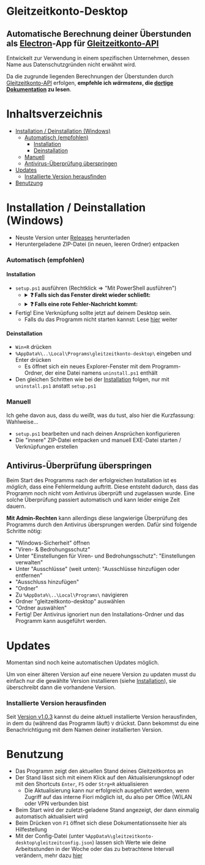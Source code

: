 # Gleitzeitkonto-Desktop

## Automatische Berechnung deiner Überstunden <br> als [Electron](https://www.electronjs.org/de/)-App für [Gleitzeitkonto-API](https://github.com/julius-boettger/gleitzeitkonto-api)

Entwickelt zur Verwendung in einem spezifischen Unternehmen, dessen Name aus Datenschutzgründen nicht erwähnt wird.

Da die zugrunde liegenden Berechnungen der Überstunden durch [Gleitzeitkonto-API](https://github.com/julius-boettger/gleitzeitkonto-api) erfolgen, **empfehle ich *wärmstens*, die [dortige Dokumentation](https://github.com/julius-boettger/gleitzeitkonto-api#gleitzeitkonto-api---automatische-berechnung-deiner-%C3%BCberstunden-mit-nodejs) zu lesen**.

# Inhaltsverzeichnis

- [Installation / Deinstallation (Windows)](#installation--deinstallation-windows)
    - [Automatisch (empfohlen)](#automatisch-empfohlen)
      - [Installation](#installation)
      - [Deinstallation](#deinstallation)
    - [Manuell](#manuell)
  - [Antivirus-Überprüfung überspringen](#antivirus-überprüfung-überspringen)
- [Updates](#updates)
  - [Installierte Version herausfinden](#installierte-version-herausfinden)
- [Benutzung](#benutzung)

# Installation / Deinstallation (Windows)

- Neuste Version unter [Releases](https://github.com/julius-boettger/gleitzeitkonto-desktop/releases) herunterladen
- Heruntergeladene ZIP-Datei (in neuen, leeren Ordner) entpacken

### Automatisch (empfohlen)

#### Installation
- `setup.ps1` ausführen (Rechtklick => "Mit PowerShell ausführen")
    - <details><summary><b>❓ Falls sich das Fenster direkt wieder schließt:</b></summary>

        - Im Explorer-Fenster des Ordners mit `setup.ps1`: `Shift` bzw. `Umschalt` gedrückt halten und Rechtklick auf eine freie Fläche drücken
        - Im Rechtsklick-Menü "PowerShell-Fenster hier öffnen" auswählen
        - Im sich öffnenden Fenster `.\setup.ps1` eingeben und Enter drücken
        </details>
    - <details><summary><b>❓ Falls eine rote Fehler-Nachricht kommt:</b></summary>

        - Ausführen von Skripts erlauben:
            - `Win+R` drücken
            - `powershell` eingeben und Enter drücken
            - `Set-ExecutionPolicy RemoteSigned CurrentUser` eingeben und Enter drücken
                - Das Fenster danach offen lassen!
        - Nochmal `setup.ps1` ausführen (Rechtklick => "Mit PowerShell ausführen")
        - Ausführen von Skripts wieder verbieten:
            - Offenes PowerShell-Fenster von vorhin wieder aufrufen
            - `Set-ExecutionPolicy Undefined CurrentUser` eingeben und Enter drücken
            - Das Fenster schließen
        </details>
- Fertig! Eine Verknüpfung sollte jetzt auf deinem Desktop sein.
    - Falls du das Programm nicht starten kannst: Lese [hier](#antivirus-überprüfung-überspringen) weiter

#### Deinstallation

- `Win+R` drücken
- `%AppData%\..\Local\Programs\gleitzeitkonto-desktop\` eingeben und Enter drücken
    - Es öffnet sich ein neues Explorer-Fenster mit dem Programm-Ordner, der eine Datei namens `uninstall.ps1` enthält
- Den gleichen Schritten wie bei der [Installation](#installation) folgen, nur mit `uninstall.ps1` anstatt `setup.ps1`

### Manuell

Ich gehe davon aus, dass du weißt, was du tust, also hier die Kurzfassung: Wahlweise...
- `setup.ps1` bearbeiten und nach deinen Ansprüchen konfigurieren
- Die "innere" ZIP-Datei entpacken und manuell EXE-Datei starten / Verknüpfungen erstellen

## Antivirus-Überprüfung überspringen

Beim Start des Programms nach der erfolgreichen Installation ist es *möglich*, dass eine Fehlermeldung auftritt. Diese entsteht dadurch, dass das Programm noch nicht vom Antivirus überprüft und zugelassen wurde. Eine solche Überprüfung passiert automatisch und kann leider einige Zeit dauern.

**Mit Admin-Rechten** kann allerdings diese langwierige Überprüfung des Programms durch den Antivirus übersprungen werden. Dafür sind folgende Schritte nötig:

- "Windows-Sicherheit" öffnen
- "Viren- & Bedrohungsschutz"
- Unter "Einstellungen für Viren- und Bedrohungsschutz": "Einstellungen verwalten"
- Unter "Ausschlüsse" (weit unten): "Ausschlüsse hinzufügen oder entfernen"
- "Ausschluss hinzufügen"
- "Ordner"
- Zu `%AppData%\..\Local\Programs\` navigieren
- Ordner "gleitzeitkonto-desktop" auswählen
- "Ordner auswählen"
- Fertig! Der Antivirus ignoriert nun den Installations-Ordner und das Programm kann ausgeführt werden.

# Updates

Momentan sind noch keine automatischen Updates möglich.

Um von einer älteren Version auf eine neuere Version zu updaten musst du einfach nur die gewählte Version installieren (siehe [Installation](#installation--deinstallation-windows)), sie überschreibt dann die vorhandene Version.

### Installierte Version herausfinden

Seit [Version v1.0.3](https://github.com/julius-boettger/gleitzeitkonto-desktop/releases/tag/v1.0.3) kannst du deine aktuell installierte Version herausfinden, in dem du (während das Programm läuft) `V` drückst. Dann bekommst du eine Benachrichtigung mit dem Namen deiner installierten Version.

# Benutzung

- Das Programm zeigt den aktuellen Stand deines Gleitzeitkontos an
- Der Stand lässt sich mit einem Klick auf den Aktualisierungsknopf oder mit den Shortcuts `Enter`, `F5` oder `Strg+R` aktualisieren
    - Die Aktualisierung kann nur erfolgreich ausgeführt werden, wenn Zugriff auf das interne Fiori möglich ist, du also per Office (W)LAN oder VPN verbunden bist
- Beim Start wird der zuletzt-geladene Stand angezeigt, der dann einmalig automatisch aktualisiert wird
- Beim Drücken von `F1` öffnet sich diese Dokumentationsseite hier als Hilfestellung
- Mit der Config-Datei (unter `%AppData%\gleitzeitkonto-desktop\gleitzeitconfig.json`) lassen sich Werte wie deine Arbeitsstunden in der Woche oder das zu betrachtene Intervall verändern, mehr dazu [hier](https://github.com/julius-boettger/gleitzeitkonto-api#config-datei)
